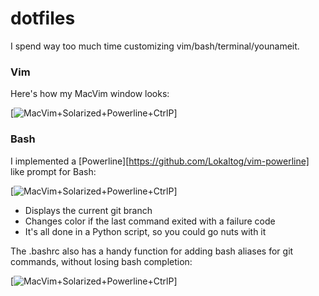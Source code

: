 dotfiles
========

I spend way too much time customizing vim/bash/terminal/younameit.

### Vim

Here's how my MacVim window looks:

[![MacVim+Solarized+Powerline+CtrlP](https://github.com/milkbikis/dotfiles-mac/vim-screenshot.png)]

### Bash

I implemented a [Powerline][https://github.com/Lokaltog/vim-powerline] like prompt for Bash:

[![MacVim+Solarized+Powerline+CtrlP](https://github.com/milkbikis/dotfiles-mac/bash-powerline-screenshot.png)]

*  Displays the current git branch
*  Changes color if the last command exited with a failure code
*  It's all done in a Python script, so you could go nuts with it

The .bashrc also has a handy function for adding bash aliases for git commands, without losing bash completion:

[![MacVim+Solarized+Powerline+CtrlP](https://github.com/milkbikis/dotfiles-mac/git-aliases-screenshot.png)]

